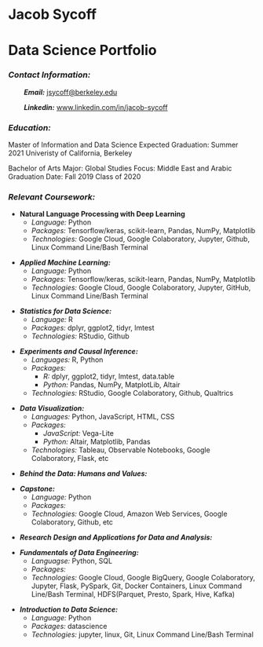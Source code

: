 # **Jacob Sycoff**
# **Data Science Portfolio** 

### ***Contact Information:*** 
&emsp;&emsp; ***Email:*** jsycoff@berkeley.edu

&emsp;&emsp; ***Linkedin:*** www.linkedin.com/in/jacob-sycoff

### ***Education:***
  Master of Information and Data Science 
  Expected Graduation: Summer 2021
  Univeristy of California, Berkeley

  Bachelor of Arts 
  Major: Global Studies 
  Focus: Middle East and Arabic
  Graduation Date: Fall 2019
  Class of 2020

### ***Relevant Coursework:***
<p/>

   * **Natural Language Processing with Deep Learning**
      * *Language:* Python
      * *Packages:* Tensorflow/keras, scikit-learn, Pandas, NumPy, Matplotlib
      * *Technologies:* Google Cloud, Google Colaboratory, Jupyter, Github, Linux Command Line/Bash Terminal

<p/>

   * ***Applied Machine Learning:***
      * *Language:* Python
      * *Packages:* Tensorflow/keras, scikit-learn, Pandas, NumPy, Matplotlib
      * *Technologies:* Google Cloud, Google Colaboratory, Jupyter, GitHub, Linux Command Line/Bash Terminal

<p/>

   * ***Statistics for Data Science:***
      * *Language:* R
      * *Packages:* dplyr, ggplot2, tidyr, lmtest
      * *Technologies:* RStudio, Github
<p/>

   * ***Experiments and Causal Inference:***
      * *Languages:* R, Python
      * *Packages:* 
        * *R:* dplyr, ggplot2, tidyr, lmtest, data.table   
        * *Python:* Pandas, NumPy, MatplotLib, Altair
      * *Technologies:* RStudio, Google Colaboratory, Github, Qualtrics
<p/>

   * ***Data Visualization:***
      * *Languages:* Python, JavaScript, HTML, CSS
      * *Packages:* 
        * *JavaScript:* Vega-Lite
        * *Python:* Altair, Matplotlib, Pandas
      * *Technologies:* Tableau, Observable Notebooks, Google Colaboratory, Flask, etc

<p/>

   * ***Behind the Data: Humans and Values:***

<p/>

   * ***Capstone:***
      * *Language:* Python
      * *Packages:* 
      * *Technologies:* Google Cloud, Amazon Web Services, Google Colaboratory, Github, etc

<p/>

   * ***Research Design and Applications for Data and Analysis:***

<p/>

   * ***Fundamentals of Data Engineering:***  
      * *Languagse:* Python, SQL
      * *Packages:* 
      * *Technologies:* Google Cloud, Google BigQuery, Google Colaboratory, Jupyter, Flask, PySpark, Git, Docker Containers, Linux Command Line/Bash Terminal, HDFS(Parquet, Presto, Spark, Hive, Kafka)

<p/>

   * ***Introduction to Data Science:***
      * *Language:* Python
      * *Packages:* datascience
      * *Technologies:* jupyter, linux, Git, Linux Command Line/Bash Terminal
<p/>
